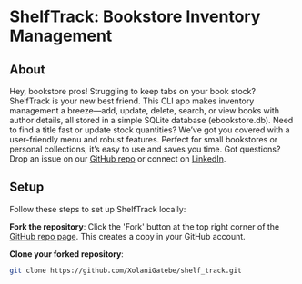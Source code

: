 # ShelfTrack: Bookstore Inventory Management

## About
Hey, bookstore pros! Struggling to keep tabs on your book stock? ShelfTrack is your new best friend. This CLI app makes inventory management a breeze—add, update, delete, search, or view books with author details, all stored in a simple SQLite database (ebookstore.db). Need to find a title fast or update stock quantities? We’ve got you covered with a user-friendly menu and robust features. Perfect for small bookstores or personal collections, it’s easy to use and saves you time. Got questions? Drop an issue on our [GitHub repo](https://github.com/XolaniGatebe/shelf_track) or connect on [LinkedIn](https://www.linkedin.com/in/your-linkedin-profile).

## Setup
Follow these steps to set up ShelfTrack locally:

**Fork the repository**:
Click the 'Fork' button at the top right corner of the [GitHub repo page](https://github.com/XolaniGatebe/shelf_track).
This creates a copy in your GitHub account.

**Clone your forked repository**:
```bash
git clone https://github.com/XolaniGatebe/shelf_track.git
